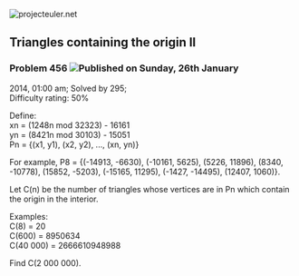 ![projecteuler.net](images/print_page_logo.png)

## Triangles containing the origin II

### Problem 456 ![](images/icon_info.png)Published on Sunday, 26th January
2014, 01:00 am; Solved by 295;  
Difficulty rating: 50%

Define:  
xn = (1248n mod 32323) - 16161  
yn = (8421n mod 30103) - 15051  
Pn = {(x1, y1), (x2, y2), ..., (xn, yn)}

For example, P8 = {(-14913, -6630), (-10161, 5625), (5226, 11896), (8340,
-10778), (15852, -5203), (-15165, 11295), (-1427, -14495), (12407, 1060)}.

Let C(n) be the number of triangles whose vertices are in Pn which contain the
origin in the interior.

Examples:  
C(8) = 20  
C(600) = 8950634  
C(40 000) = 2666610948988

Find C(2 000 000).

  
  

